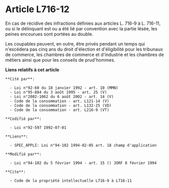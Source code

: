 # Article L716-12

En cas de récidive des infractions définies aux articles L. 716-9 à L. 716-11, ou si le délinquant est ou a été lié par
convention avec la partie lésée, les peines encourues sont portées au double.

Les coupables peuvent, en outre, être privés pendant un temps qui n'excédera pas cinq ans du droit d'élection et
d'éligibilité pour les tribunaux de commerce, les chambres de commerce et d'industrie et les chambres de métiers ainsi que
pour les conseils de prud'hommes.

**Liens relatifs à cet article**

	**Cité par**:

	  - Loi n°92-60 du 18 janvier 1992 - art. 10 (MMN)
	  - Loi n°95-884 du 3 août 1995 - art. 25 (V)
	  - Loi n°2002-1062 du 6 août 2002 - art. 14 (V)
	  - Code de la consommation - art. L121-14 (V)
	  - Code de la consommation - art. L132-25 (VD)
	  - Code de la consommation - art. L216-9 (VT)

	**Codifié par**:

	  - Loi n°92-597 1992-07-01

	**Liens**:

	  - SPEC_APPLI: Loi n°94-102 1994-02-05 art. 18 champ d'application

	**Modifié par**:

	  - Loi n°94-102 du 5 février 1994 - art. 15 () JORF 8 février 1994

	**Cite**:

	  - Code de la propriété intellectuelle L716-9 à L716-11

